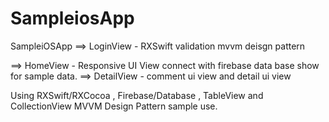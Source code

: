 # SampleiosApp

SampleiOSApp ==> LoginView - RXSwift validation mvvm deisgn pattern

==> HomeView - Responsive UI View connect with firebase data base show for sample data.
==> DetailView - comment ui view and detail ui view 

Using RXSwift/RXCocoa , Firebase/Database , TableView and CollectionView MVVM Design Pattern sample use.

